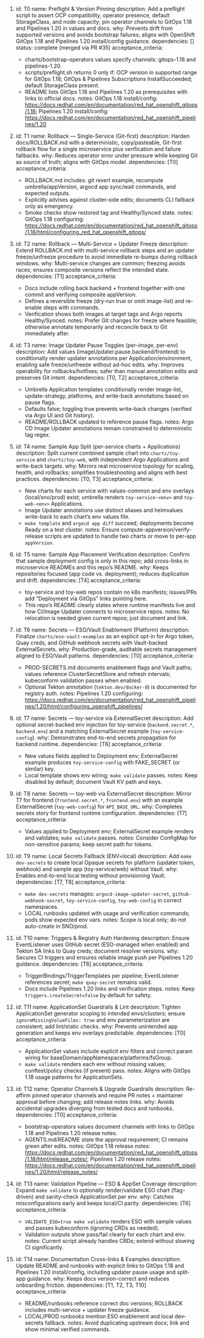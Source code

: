 1. id: T0
   name: Preflight & Version Pinning
   description: Add a preflight script to assert OCP compatibility, operator presence, default StorageClass, and node capacity; pin operator channels to GitOps 1.18 and Pipelines 1.20 in values and docs.
   why: Prevents drift from supported versions and avoids bootstrap failures; aligns with OpenShift GitOps 1.18 and Pipelines 1.20 install/config guidance.
   dependencies: []
   status: complete (merged via PR #35)
   acceptance_criteria:
     - charts/bootstrap-operators values specify channels: gitops-1.18 and pipelines-1.20.
     - scripts/preflight.sh returns 0 only if: OCP version in supported range for GitOps 1.18; GitOps & Pipelines Subscriptions InstallSucceeded; default StorageClass present.
     - README lists GitOps 1.18 and Pipelines 1.20 as prerequisites with links to official docs.
   notes: GitOps 1.18 install/config: https://docs.redhat.com/en/documentation/red_hat_openshift_gitops/1.18; Pipelines 1.20 install/config: https://docs.redhat.com/en/documentation/red_hat_openshift_pipelines/1.20

2. id: T1
   name: Rollback — Single-Service (Git-first)
   description: Harden docs/ROLLBACK.md with a deterministic, copy/pasteable, Git-first rollback flow for a single microservice plus verification and failure fallbacks.
   why: Reduces operator error under pressure while keeping Git as source of truth; aligns with GitOps model.
   dependencies: [T0]
   acceptance_criteria:
     - ROLLBACK.md includes: git revert example, recompute umbrella/appVersion, argocd app sync/wait commands, and expected outputs.
     - Explicitly advises against cluster-side edits; documents CLI fallback only as emergency.
     - Smoke checks show restored tag and Healthy/Synced state.
   notes: GitOps 1.18 configuring: https://docs.redhat.com/en/documentation/red_hat_openshift_gitops/1.18/html/configuring_red_hat_openshift_gitops/

3. id: T2
   name: Rollback — Multi-Service + Updater Freeze
   description: Extend ROLLBACK.md with multi-service rollback steps and an updater freeze/unfreeze procedure to avoid immediate re-bumps during rollback windows.
   why: Multi-service changes are common; freezing avoids races; ensures composite versions reflect the intended state.
   dependencies: [T1]
   acceptance_criteria:
     - Docs include rolling back backend + frontend together with one commit and verifying composite appVersion.
     - Defines a reversible freeze (dry-run true or omit image-list) and re-enable steps with commands.
     - Verification shows both images at target tags and Argo reports Healthy/Synced.
   notes: Prefer Git changes for freeze where feasible; otherwise annotate temporarily and reconcile back to Git immediately after.

4. id: T3
   name: Image Updater Pause Toggles (per-image, per-env)
   description: Add values (imageUpdater.pause.backend/frontend) to conditionally render updater annotations per Application/environment, enabling safe freeze/unfreeze without ad-hoc edits.
   why: Improves operability for rollbacks/hotfixes; safer than manual annotation edits and preserves Git intent.
   dependencies: [T0, T2]
   acceptance_criteria:
     - Umbrella Application templates conditionally render image-list, update-strategy, platforms, and write-back annotations based on pause flags.
     - Defaults false; toggling true prevents write-back changes (verified via Argo UI and Git history).
     - README/ROLLBACK updated to reference pause flags.
   notes: Argo CD Image Updater annotations remain constrained to deterministic tag regex.

5. id: T4
   name: Sample App Split (per-service charts + Applications)
   description: Split current combined sample chart into `charts/toy-service` and `charts/toy-web`, with independent Argo Applications and write-back targets.
   why: Mirrors real microservice topology for scaling, health, and rollbacks; simplifies troubleshooting and aligns with best practices.
   dependencies: [T0, T3]
   acceptance_criteria:
     - New charts for each service with values-common and env overlays (local/sno/prod) exist; umbrella renders `toy-service-<env>` and `toy-web-<env>` Applications.
     - Image Updater annotations use distinct aliases and helmvalues write-back to each chart’s env values file.
     - `make template` and `argocd app diff` succeed; deployments become Ready on a test cluster.
   notes: Ensure compute-appversion/verify-release scripts are updated to handle two charts or move to per-app `appVersion`.

6. id: T5
   name: Sample App Placement Verification
   description: Confirm that sample deployment config is only in this repo; add cross-links in microservice READMEs and this repo’s README.
   why: Keeps repositories focused (app code vs. deployment); reduces duplication and drift.
   dependencies: [T4]
   acceptance_criteria:
     - toy-service and toy-web repos contain no k8s manifests; issues/PRs add “Deployment via GitOps” links pointing here.
     - This repo’s README clearly states where runtime manifests live and how CI/Image Updater connects to microservice repos.
   notes: No relocation is needed given current repos; just document and link.

7. id: T6
   name: Secrets — ESO/Vault Enablement (Platform)
   description: Finalize `charts/eso-vault-examples` as an explicit opt-in for Argo token, Quay creds, and GitHub webhook secrets with Vault-backed ExternalSecrets.
   why: Production-grade, auditable secrets management aligned to ESO/Vault patterns.
   dependencies: [T0]
   acceptance_criteria:
     - PROD-SECRETS.md documents enablement flags and Vault paths; values reference ClusterSecretStore and refresh intervals; kubeconform validation passes when enabled.
     - Optional Tekton annotation (`tekton.dev/docker-0`) is documented for registry auth.
   notes: Pipelines 1.20 configuring: https://docs.redhat.com/en/documentation/red_hat_openshift_pipelines/1.20/html/configuring_openshift_pipelines/

8. id: T7
   name: Secrets — toy-service via ExternalSecret
   description: Add optional secret-backed env injection for toy-service (`backend.secret.*`, `backend.env`) and a matching ExternalSecret example (`toy-service-config`).
   why: Demonstrates end-to-end secrets propagation for backend runtime.
   dependencies: [T6]
   acceptance_criteria:
     - New values fields applied to Deployment env; ExternalSecret example produces `toy-service-config` with FAKE_SECRET (or similar) key.
     - Local template shows env wiring; `make validate` passes.
   notes: Keep disabled by default; document Vault KV path and keys.

9. id: T8
   name: Secrets — toy-web via ExternalSecret
   description: Mirror T7 for frontend (`frontend.secret.*`, `frontend.env`) with an example ExternalSecret (`toy-web-config`) for `API_BASE_URL`.
   why: Completes secrets story for frontend runtime configuration.
   dependencies: [T7]
   acceptance_criteria:
     - Values applied to Deployment env; ExternalSecret example renders and validates; `make validate` passes.
   notes: Consider ConfigMap for non-sensitive params; keep secret path for tokens.

10. id: T9
    name: Local Secrets Fallback (ENV=local)
    description: Add `make dev-secrets` to create local Opaque secrets for platform (updater token, webhook) and sample app (toy-service/web) without Vault.
    why: Enables end-to-end local testing without provisioning Vault.
    dependencies: [T7, T8]
    acceptance_criteria:
      - `make dev-secrets` manages: `argocd-image-updater-secret`, `github-webhook-secret`, `toy-service-config`, `toy-web-config` in correct namespaces.
      - LOCAL runbooks updated with usage and verification commands; pods show expected env vars.
    notes: Scope is local only; do not auto-create in SNO/prod.

11. id: T10
    name: Triggers & Registry Auth Hardening
    description: Ensure EventListener uses GitHub secret (ESO-managed when enabled) and Tekton SA links to Quay creds; document resolver versions.
    why: Secures CI triggers and ensures reliable image push per Pipelines 1.20 guidance.
    dependencies: [T6]
    acceptance_criteria:
      - TriggerBindings/TriggerTemplates per pipeline; EventListener references secret; `make quay-secret` remains valid.
      - Docs include Pipelines 1.20 links and verification steps.
    notes: Keep `triggers.createSecret=false` by default for safety.

12. id: T11
    name: ApplicationSet Guardrails & Lint
    description: Tighten ApplicationSet generator scoping to intended envs/clusters; ensure `ignoreMissingValueFiles: true` and env parameterization are consistent; add lint/static checks.
    why: Prevents unintended app generation and keeps env overlays predictable.
    dependencies: [T0]
    acceptance_criteria:
      - ApplicationSet values include explicit env filters and correct param wiring for baseDomain/appNamespace/platforms/fsGroup.
      - `make validate` renders each env without missing values; conftest/policy checks (if present) pass.
    notes: Aligns with GitOps 1.18 usage patterns for ApplicationSets.

13. id: T12
    name: Operator Channels & Upgrade Guardrails
    description: Re-affirm pinned operator channels and require PR notes + maintainer approval before changing; add release notes links.
    why: Avoids accidental upgrades diverging from tested docs and runbooks.
    dependencies: [T0]
    acceptance_criteria:
      - bootstrap-operators values document channels with links to GitOps 1.18 and Pipelines 1.20 release notes.
      - AGENTS.md/README state the approval requirement; CI remains green after edits.
    notes: GitOps 1.18 release notes: https://docs.redhat.com/en/documentation/red_hat_openshift_gitops/1.18/html/release_notes/; Pipelines 1.20 release notes: https://docs.redhat.com/en/documentation/red_hat_openshift_pipelines/1.20/html/release_notes/

14. id: T13
    name: Validation Pipeline — ESO & AppSet Coverage
    description: Expand `make validate` to optionally render/validate ESO chart (flag-driven) and sanity-check ApplicationSet per env.
    why: Catches misconfigurations early and keeps local/CI parity.
    dependencies: [T6]
    acceptance_criteria:
      - `VALIDATE_ESO=true make validate` renders ESO with sample values and passes kubeconform (ignoring CRDs as needed).
      - Validation outputs show pass/fail clearly for each chart and env.
    notes: Current script already handles CRDs; extend without slowing CI significantly.

15. id: T14
    name: Documentation Cross-links & Examples
    description: Update README and runbooks with explicit links to GitOps 1.18 and Pipelines 1.20 install/config, including updater pause usage and split-app guidance.
    why: Keeps docs version-correct and reduces onboarding friction.
    dependencies: [T1, T2, T3, T10]
    acceptance_criteria:
      - README/runbooks reference correct doc versions; ROLLBACK includes multi-service + updater freeze guidance.
      - LOCAL/PROD runbooks mention ESO enablement and local dev-secrets fallback.
    notes: Avoid duplicating upstream docs; link and show minimal verified commands.
